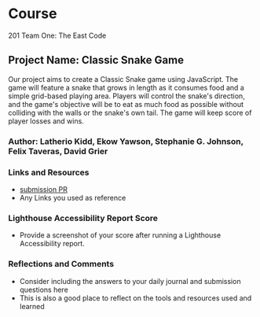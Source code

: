 # Course 

201 Team One: The East Code

## Project Name: Classic Snake Game

Our project aims to create a Classic Snake game using JavaScript. The game will feature a snake that grows in length as it consumes food and a simple grid-based playing area. Players will control the snake's direction, and the game's objective will be to eat as much food as possible without colliding with the walls or the snake's own tail. The game will keep score of player losses and wins.

### Author: Latherio Kidd, Ekow Yawson, Stephanie G. Johnson, Felix Taveras, David Grier

### Links and Resources

* [submission PR](http://xyz.com)
* Any Links you used as reference

### Lighthouse Accessibility Report Score

* Provide a screenshot of your score after running a Lighthouse Accessibility report.

### Reflections and Comments

* Consider including the answers to your daily journal and submission questions here
* This is also a good place to reflect on the tools and resources used and learned
